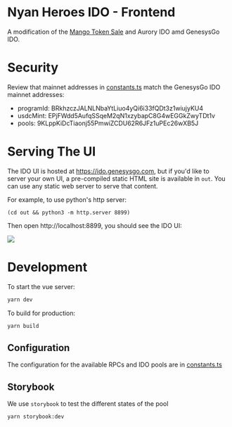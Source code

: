 # Nyan Heroes IDO - Frontend

A modification of the [Mango Token Sale](https://github.com/blockworks-foundation/mango-token-sale) and Aurory IDO amd GenesysGo IDO.



# Security

Review that mainnet addresses in [constants.ts](./src/config/constants.ts) match the GenesysGo IDO mainnet addresses:
* programId: BRkhzczJALNLNbaYtLiuo4yQi6i33fQDt3z1wiujyKU4
* usdcMint: EPjFWdd5AufqSSqeM2qN1xzybapC8G4wEGGkZwyTDt1v
* pools: 9KLppKiDcTiaonj55PmwiZCDU62R6JFz1uPEc26wXB5J

# Serving The UI

The IDO UI is hosted at https://ido.genesysgo.com, but if you'd like to server your own UI, a pre-compiled static HTML site is available in `out`. You can use any static web server to serve that content.

For example, to use python's http server:

```
(cd out && python3 -m http.server 8899)
```

Then open http://localhost:8899, you should see the IDO UI:

![](https://github.com/Shadowy-Super-Coder-DAO/shdw-ido-frontend/blob/master/images/ido-ggui.PNG)

# Development

To start the vue server:

```bash
yarn dev
```

To build for production:

```bash
yarn build
```

## Configuration

The configuration for the available RPCs and IDO pools are in [constants.ts](./src/config/constants.ts)

## Storybook

We use `storybook` to test the different states of the pool

```bash
yarn storybook:dev
```
